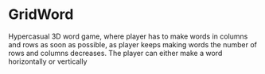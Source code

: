 # GridWord
 Hypercasual 3D word game, where player has to make words in columns and rows as soon as possible, as player keeps making words the number of rows and columns decreases. The player can either make a word horizontally or vertically
